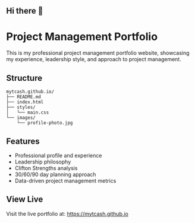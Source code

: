 ## Hi there 👋
# Project Management Portfolio

This is my professional project management portfolio website, showcasing my experience, leadership style, and approach to project management.

## Structure
```
mytcash.github.io/
├── README.md
├── index.html
├── styles/
│   └── main.css
└── images/
    └── profile-photo.jpg
```

## Features
- Professional profile and experience
- Leadership philosophy
- Clifton Strengths analysis
- 30/60/90 day planning approach
- Data-driven project management metrics

## View Live
Visit the live portfolio at: https://mytcash.github.io
<!--
**mytcash/mytcash** is a ✨ _special_ ✨ repository because its `README.md` (this file) appears on your GitHub profile.

Here are some ideas to get you started:

- 🔭 I’m currently working on ...
- 🌱 I’m currently learning ...
- 👯 I’m looking to collaborate on ...
- 🤔 I’m looking for help with ...
- 💬 Ask me about ...
- 📫 How to reach me: ...
- 😄 Pronouns: ...
- ⚡ Fun fact: ...
-->
